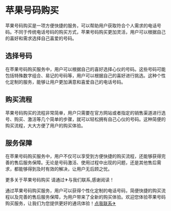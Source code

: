 # 苹果号码购买

苹果号码购买是一项方便快捷的服务，可以帮助用户获取符合个人需求的电话号码。不同于传统电话号码的购买方式，苹果号码购买更加灵活，用户可以根据自己的喜好和需求选择自己喜爱的号码。

## 选择号码

在苹果号码购买服务中，用户可以根据自己的喜好选择心仪的号码。这些号码可能包括特殊数字组合、易记的号码等，用户可以根据自己的喜好进行挑选。这种个性化定制的服务，能够让用户更加满意和喜爱自己的电话号码。

## 购买流程

苹果号码购买的流程非常简单，用户只需要在官方网站或者指定的销售渠道进行选号、购买、激活等几个简单的步骤，就可以轻松拥有自己心仪的号码。这种简便的购买流程，大大方便了用户的购买体验。

## 服务保障

在苹果号码购买服务中，用户不仅可以享受到方便快捷的购买流程，还能够获得完善的售后服务保障。无论是号码激活、使用过程中出现的问题，还是其他售后需求，都能够得到及时有效的解决，让用户无后顾之忧。

更多关于苹果号码购买 请通过✈与我们联系,感谢阅读！

通过苹果号码购买服务，用户可以获得个性化定制的电话号码，简便快捷的购买流程以及完善的售后服务保障，为用户带来了全新的购买体验。欢迎您体验苹果号码购买服务，让我们为您提供更好的通讯体验！[点我联系✈](https://u.k02.cc)
